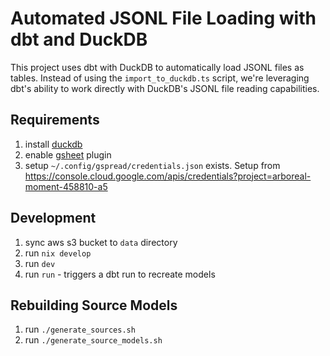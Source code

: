 # Automated JSONL File Loading with dbt and DuckDB

This project uses dbt with DuckDB to automatically load JSONL files as tables. Instead of using the `import_to_duckdb.ts` script, we're leveraging dbt's ability to work directly with DuckDB's JSONL file reading capabilities.

## Requirements

1. install [duckdb](https://duckdb.org/docs/installation/?version=stable&environment=cli&platform=macos&download_method=direct)
2. enable [gsheet](https://duckdb.org/community_extensions/extensions/gsheets.html) plugin
3. setup `~/.config/gspread/credentials.json` exists. Setup from https://console.cloud.google.com/apis/credentials?project=arboreal-moment-458810-a5

## Development

1. sync aws s3 bucket to `data` directory
2. run `nix develop`
2. run `dev`
3. run `run` - triggers a dbt run to recreate models

## Rebuilding Source Models
1. run `./generate_sources.sh`
2. run `./generate_source_models.sh`